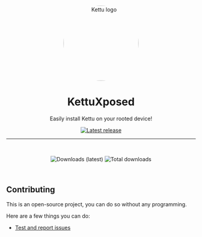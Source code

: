 <div align="center">

  <img src="Images/Kettu_logo.png" alt="Kettu logo" width="200px" style="border-radius: 50%" />
  
  # KettuXposed

  Easily install Kettu on your rooted device!

  [![Latest release](https://img.shields.io/github/v/release/C0C0B01/KettuXposed?color=3AB8BA&display_name=release&label=Latest&style=for-the-badge)](https://github.com/C0C0B01/KettuXposed/releases/latest)
  
  ---

  <br>
  
  ![Downloads (latest)](https://img.shields.io/github/downloads/C0C0B01/KettuXposed/latest/total?style=for-the-badge&logo=github&label=Downloads%20(Latest)&color=blue)
  ![Total downloads](https://img.shields.io/github/downloads/C0C0B01/KettuXposed/total?style=for-the-badge&logo=github&label=Downloads%20(Total)&color=blue)

  <br>
  
</div>

## Contributing

This is an open-source project, you can do so without any programming.

Here are a few things you can do:

- [Test and report issues](https://github.com/C0C0B01/KettuXposed/issues/new/choose)
